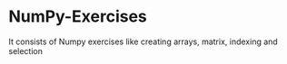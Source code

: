# NumPy-Exercises
It consists of Numpy exercises like creating arrays, matrix, indexing and selection
